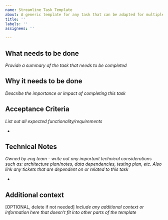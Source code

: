 ```yaml
---
name: Streamline Task Template
about: A generic template for any task that can be adapted for multiple uses
title: ''
labels: ''
assignees: ''

---
```


## What needs to be done

_Provide a summary of the task that needs to be completed_


## Why it needs to be done

_Describe the importance or impact of completing this task_


## Acceptance Criteria

_List out all expected functionality/requirements_

- 


## Technical Notes

_Owned by eng team - write out any important technical considerations such as: architecture plan/notes, data dependencies, testing plan, etc. Also link any tickets that are dependent on or related to this task_

- 


## Additional context

[OPTIONAL, delete if not needed] 
_Include any additional context or information here that doesn't fit into other parts of the template_
